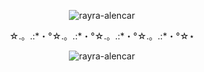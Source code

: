 
<p align="center"><img src="https://64.media.tumblr.com/45fe8fbc09dd26fa8744bfa9eba7e91d/tumblr_omarkcSEsy1w6mdrno1_250.gifv" alt="rayra-alencar" /></p>
<p align="center">☆.。.:*・°☆.。.:*・°☆.。.:*・°☆.。.:*・°☆⋆</p>
<p align="center"><img src="https://github-readme-stats.vercel.app/api/top-langs?username=rayra-alencar&show_icons=true&locale=en&layout=compact" alt="rayra-alencar" /></p>

